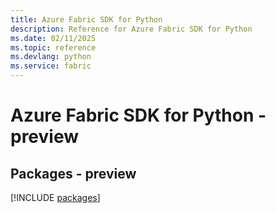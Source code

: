 ```yaml
---
title: Azure Fabric SDK for Python
description: Reference for Azure Fabric SDK for Python
ms.date: 02/11/2025
ms.topic: reference
ms.devlang: python
ms.service: fabric
---
```

# Azure Fabric SDK for Python - preview
## Packages - preview
[!INCLUDE [packages](fabric-index.md)]